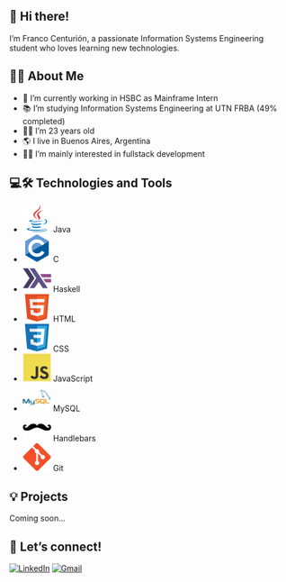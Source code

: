 ## 👋 Hi there! 
I’m Franco Centurión, a passionate Information Systems Engineering student who loves learning new technologies.


## 🔎🧑 About Me
- 💼 I’m currently working in HSBC as Mainframe Intern
- 📚 I’m studying Information Systems Engineering at UTN FRBA (49% completed)
- 🙋‍♂️ I’m 23 years old
- 🌎 I live in Buenos Aires, Argentina
- 👨‍💻 I’m mainly interested in fullstack development


## 💻🛠️ Technologies and Tools

- <img src="https://github.com/devicons/devicon/blob/v2.15.1/icons/java/java-original.svg" alt="java" width="50"/> Java
- <img src="https://github.com/devicons/devicon/blob/v2.15.1/icons/c/c-original.svg" alt="c" width="50"/> C
- <img src="https://github.com/devicons/devicon/blob/v2.15.1/icons/haskell/haskell-original.svg" alt="haskell" width="50"/> Haskell
- <img src="https://github.com/devicons/devicon/blob/v2.15.1/icons/html5/html5-original.svg" alt="html" width="50"/> HTML
- <img src="https://github.com/devicons/devicon/blob/v2.15.1/icons/css3/css3-original.svg" alt="css" width="50"/> CSS
- <img src="https://github.com/devicons/devicon/blob/v2.15.1/icons/javascript/javascript-original.svg" alt="js" width="50"/> JavaScript
- <img src="https://github.com/devicons/devicon/blob/v2.15.1/icons/mysql/mysql-original-wordmark.svg" alt="mysql" width="50"/> MySQL
- <img src="https://github.com/devicons/devicon/blob/v2.15.1/icons/handlebars/handlebars-original.svg" alt="handlebars" width="50"/> Handlebars
- <img src="https://github.com/devicons/devicon/blob/v2.15.1/icons/git/git-original.svg" alt="git" width="50"/> Git


## 💡 Projects

Coming soon...


## 🤝 Let’s connect!

[![LinkedIn](https://img.shields.io/badge/linkedin-%230077B5.svg?style=for-the-badge&logo=linkedin&logoColor=white)](https://www.linkedin.com/in/franco-centurion)
[![Gmail](https://img.shields.io/badge/Gmail-D14836?style=for-the-badge&logo=gmail&logoColor=white)](mailto:francoecenturion@gmail.com)











